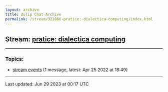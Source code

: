 ```yaml
---
layout: archive
title: Zulip Chat Archive
permalink: /stream/322866-pratice:-dialectica-computing/index.html
---
```


## Stream: [pratice: dialectica computing](https://mattecapu.github.io/ct-zulip-archive/stream/322866-pratice:-dialectica-computing/index.html)
---

### Topics:

* [stream events](topic/topic_stream.20events.html) (1 message, latest: Apr 25 2022 at 18:49)

<hr><p>Last updated: Jun 29 2023 at 00:17 UTC</p>